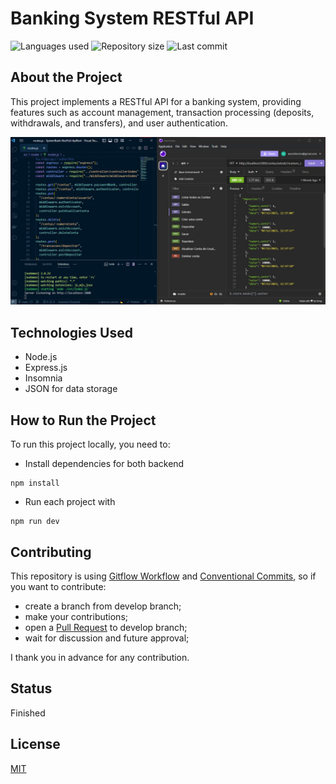 # Banking System RESTful API

![Languages used](https://img.shields.io/github/languages/count/asnorferreira/SystemBank-RestFull-ApiRest?style=flat-square)
![Repository size](https://img.shields.io/github/repo-size/asnorferreira/desafio-backend-modulo-05-sistema-pdv-dds-t14-dbe-t05?style=flat-square)
![Last commit](https://img.shields.io/github/last-commit/asnorferreira/desafio-backend-modulo-05-sistema-pdv-dds-t14-dbe-t05?style=flat-square)

## About the Project

This project implements a RESTful API for a banking system, providing features such as account management, transaction processing (deposits, withdrawals, and transfers), and user authentication.

<img src="/assets/img/testExtrato.jpeg">

## Technologies Used

- Node.js
- Express.js
- Insomnia
- JSON for data storage

## How to Run the Project

To run this project locally, you need to:

- Install dependencies for both backend

```shell
npm install
```

- Run each project with

```shell
npm run dev
```

## Contributing

This repository is using [Gitflow Workflow](https://www.atlassian.com/git/tutorials/comparing-workflows/gitflow-workflow) and [Conventional Commits](https://www.conventionalcommits.org/en/v1.0.0/), so if you want to contribute:

- create a branch from develop branch;
- make your contributions;
- open a [Pull Request](https://docs.github.com/en/pull-requests/collaborating-with-pull-requests/proposing-changes-to-your-work-with-pull-requests/creating-a-pull-request) to develop branch;
- wait for discussion and future approval;

I thank you in advance for any contribution.

## Status

Finished

## License

[MIT](./LICENSE)
